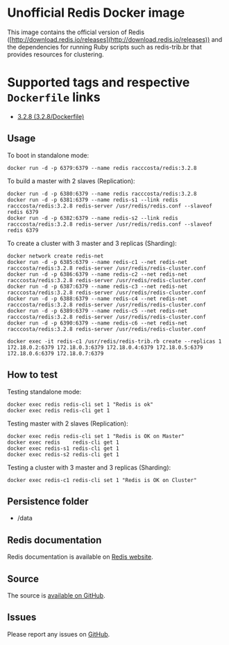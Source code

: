 # Unofficial Redis Docker image

This image contains the official version of Redis ([http://download.redis.io/releases](http://download.redis.io/releases)) and the dependencies for running Ruby scripts such as redis-trib.br that provides resources for clustering.


# Supported tags and respective `Dockerfile` links

-	[3.2.8 (3.2.8/Dockerfile)](https://github.com/racc-costa/dockerfiles/blob/master/redis/Dockerfile)

## Usage


To boot in standalone mode:

	docker run -d -p 6379:6379 --name redis racccosta/redis:3.2.8
	


To build a master with 2 slaves (Replication):

	docker run -d -p 6380:6379 --name redis racccosta/redis:3.2.8
	docker run -d -p 6381:6379 --name redis-s1 --link redis racccosta/redis:3.2.8 redis-server /usr/redis/redis.conf --slaveof redis 6379
	docker run -d -p 6382:6379 --name redis-s2 --link redis racccosta/redis:3.2.8 redis-server /usr/redis/redis.conf --slaveof redis 6379


To create a cluster with 3 master and 3 replicas (Sharding):

	docker network create redis-net
	docker run -d -p 6385:6379 --name redis-c1 --net redis-net racccosta/redis:3.2.8 redis-server /usr/redis/redis-cluster.conf
	docker run -d -p 6386:6379 --name redis-c2 --net redis-net racccosta/redis:3.2.8 redis-server /usr/redis/redis-cluster.conf
	docker run -d -p 6387:6379 --name redis-c3 --net redis-net racccosta/redis:3.2.8 redis-server /usr/redis/redis-cluster.conf
	docker run -d -p 6388:6379 --name redis-c4 --net redis-net racccosta/redis:3.2.8 redis-server /usr/redis/redis-cluster.conf
	docker run -d -p 6389:6379 --name redis-c5 --net redis-net racccosta/redis:3.2.8 redis-server /usr/redis/redis-cluster.conf
	docker run -d -p 6390:6379 --name redis-c6 --net redis-net racccosta/redis:3.2.8 redis-server /usr/redis/redis-cluster.conf
	
	docker exec -it redis-c1 /usr/redis/redis-trib.rb create --replicas 1 172.18.0.2:6379 172.18.0.3:6379 172.18.0.4:6379 172.18.0.5:6379 172.18.0.6:6379 172.18.0.7:6379
	

## How to test


Testing standalone mode:

	docker exec redis redis-cli set 1 "Redis is ok"
	docker exec redis redis-cli get 1


Testing  master with 2 slaves (Replication):

	docker exec redis redis-cli set 1 "Redis is OK on Master"
	docker exec redis    redis-cli get 1
	docker exec redis-s1 redis-cli get 1
	docker exec redis-s2 redis-cli get 1


Testing a cluster with 3 master and 3 replicas (Sharding):

	docker exec redis-c1 redis-cli set 1 "Redis is OK on Cluster"


## Persistence folder	
-	/data


## Redis documentation
Redis documentation is available on [Redis website](https://redis.io).


## Source

The source is [available on GitHub](https://github.com/racc-costa/dockerfiles/tree/master/redis).


## Issues

Please report any issues on [GitHub](https://github.com/racc-costa/dockerfiles/issues).